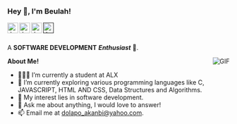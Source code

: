 <h3 title="hehehe"> Hey 👋, I'm Beulah!</h3>

<a href="https://www.linkedin.com/in/dire-akanbi-63bbbb217">
  <img align="left" alt="Jaskirat's LinkedIn" width="24px" src="https://cdn.jsdelivr.net/npm/simple-icons@v3/icons/linkedin.svg" />
</a>
<a href="https://www.instagram.com/dreaderid/?hl=en">
  <img align="left" alt="Jaskirat's Instagram" width="24px" src="https://cdn.jsdelivr.net/npm/simple-icons@v3/icons/instagram.svg" />
</a>
<a href="https://web.facebook.com/profile.php?id=100039814744335">
  <img align="left" alt="Jaskirat's Facebook" width="24px" src="https://cdn.jsdelivr.net/npm/simple-icons@v3/icons/facebook.svg" />
</a>
<a href="">
  <img align="left" alt="Jaskirat's Twitter" width="24px" src="https://cdn.jsdelivr.net/npm/simple-icons@3.13.0/icons/twitter.svg" />
</a>




<br />
<br />

A **SOFTWARE DEVELOPMENT** ***Enthusiast*** 🚀.
 

  <img align="right" alt="GIF" src="https://i.pinimg.com/originals/e4/26/70/e426702edf874b181aced1e2fa5c6cde.gif" />

**About Me!**

- 👨🏽‍💻 I’m currently a student at ALX 
- 🌱 I’m currently exploring various programming languages like C, JAVASCRIPT, HTML AND CSS, Data Structures and Algorithms. 
- 🤔 My interest lies in software development.
- 💬 Ask me about anything, I would love to answer!
- 📫 Email me at [dolapo_akanbi@yahoo.com](mailto:dolapo_akanbi@yahoo.com).
